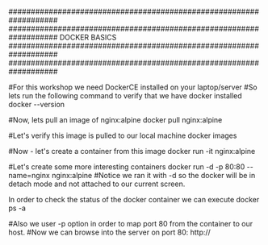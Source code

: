 ###################################################################
###################################################################
			DOCKER BASICS
###################################################################
###################################################################


#For this workshop we need DockerCE installed on your laptop/server
#So lets run the following command to verify that we have docker installed
docker --version

#Now, lets pull an image of nginx:alpine 
docker pull nginx:alpine

#Let's verify this image is pulled to our local machine
docker images

#Now - let's create a container from this image 
docker run -it nginx:alpine

#Let's create some more interesting containers
docker run -d -p 80:80 --name=nginx nginx:alpine
#Notice we ran it with -d so the docker will be in detach mode and not attached to our current screen.

In order to check the status of the docker container we can execute
docker ps -a

#Also we user -p option in order to map port 80 from the container to our host.
#Now we can browse into the server on port 80: http://<IP>
